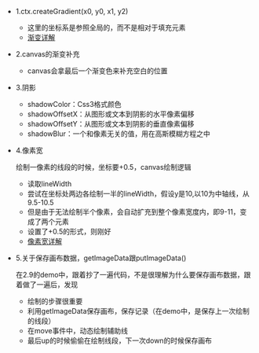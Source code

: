 - 1.ctx.createGradient(x0, y0, x1, y2)
  - 这里的坐标系是参照全局的，而不是相对于填充元素
  - [渐变详解](https://www.canvasapi.cn/CanvasRenderingContext2D/createLinearGradient#&syntax)

- 2.canvas的渐变补充
  - canvas会拿最后一个渐变色来补充空白的位置

- 3.阴影
  - shadowColor：Css3格式颜色
  - shadowOffsetX：从图形或文本到阴影的水平像素偏移
  - shadowOffsetY：从图形或文本到阴影的垂直像素偏移
  - shadowBlur：一个和像素无关的值，用在高斯模糊方程之中

- 4.像素宽
  
  绘制一像素的线段的时候，坐标要+0.5，canvas绘制逻辑

  - 读取lineWidth
  - 尝试在坐标处两边各绘制一半的lineWidth，假设y是10,以10为中轴线，从9.5-10.5
  - 但是由于无法绘制半个像素，会自动扩充到整个像素宽度内，即9-11，变成了两个元素
  - 设置了+0.5的形式，则刚好
  - [像素宽详解](https://www.cnblogs.com/v-rockyli/p/3833845.html)

- 5.关于保存画布数据，getImageData跟putImageData()

  在2.9的demo中，跟着抄了一遍代码，不是很理解为什么要保存画布数据，跟着做了一遍后，发现

    - 绘制的步骤很重要
    - 利用getImageData保存画布，保存记录（在demo中，是保存上一次绘制的线段）
    - 在move事件中，动态绘制辅助线
    - 最后up的时候偷偷在绘制线段，下一次down的时候保存画布